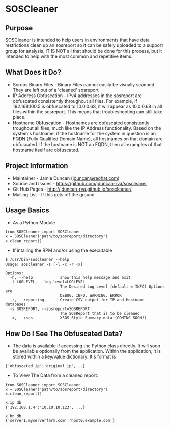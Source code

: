 SOSCleaner
==========
Purpose
-------
SOSCleaner is intended to help users in environments that have data restrictions clean up an sosreport so it can be safely uploaded to a support group for analysis. IT IS NOT all that should be done for this process, but it intended to help with the most common and repetitive items.

What Does it Do?
----------------
* Scrubs Binary Files - Binary Files cannot easily be visually scanned. They are left out of a 'cleaned' sosreport
* IP Address Obfuscation - IPv4 addresses in the sosreport are obfuscated consistently throughout all files.  For example, if 192.168.100.5 is obfuscated to 10.0.0.68, it will appear as 10.0.0.68 in all files within the sosreport. This means that troubleshooting can still take place.
* Hostname Obfuscation - Hostnames are obfuscated consistently troughout all files, much like the IP Address functionality. Based on the system's hostname, if the hostname for the system in question is an FQDN (Fully Qualified Domain Name), all hostnames on that domain are obfuscated. If the hostname is NOT an FQDN, then all examples of that hostname itself are obfuscated.

Project Information
--------------------
* Maintainer - Jamie Duncan (jduncan@redhat.com)
* Source and Issues - https://github.com/jduncan-rva/soscleaner
* Git Hub Pages - http://jduncan-rva.github.io/soscleaner/
* Mailing List - If this gets off the ground

Usage Basics
------------
* As a Python Module

```
from SOSCleaner import SOSCleaner
x = SOSCleaner('path/to/sosreport/directory')
x.clean_report()
```

* If intalling the RPM and/or using the executable 

```
$ /usr/bin/soscleaner --help
Usage: soscleaner -s [-l -c -r -x]

Options:
  -h, --help            show this help message and exit
  -l LOGLEVEL, --log_level=LOGLEVEL
                        The Desired Log Level (default = INFO) Options are
                        DEBUG, INFO, WARNING, ERROR
  -r, --reporting       Create CSV output for IP and Hostname databases
  -s SOSREPORT, --sosreport=SOSREPORT
                        The SOSReport that is to be cleaned
  -x, --xsos            XSOS-Style Summary data (COMING SOON!)

```

How Do I See The Obfuscated Data?
---------------------------------
* The data is available if accessing the Python class directly. It will soon be available optionally from the application. Within the application, it is stored within a key/value dictionary. It's format is 

```
{'obfuscated_ip':'original_ip',...}
```

* To View The Data from a cleaned report:

```
from SOSCleaner import SOSCleaner
x = SOSCleaner('path/to/sosreport/directory')
x.clean_report()

x.ip_db
{'192.168.1.4':'10.10.10.123', ...}

x.hn_db
{'server1.myserverfarm.com':'host0.example.com'}
```
